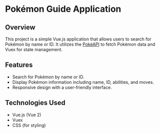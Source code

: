 # Pokémon Guide Application

## Overview

This project is a simple Vue.js application that allows users to search for Pokémon by name or ID. It utilizes the [PokéAPI](https://pokeapi.co/) to fetch Pokémon data and Vuex for state management.

## Features

- Search for Pokémon by name or ID.
- Display Pokémon information including name, ID, abilities, and moves.
- Responsive design with a user-friendly interface.

## Technologies Used

- Vue.js (Vue 2)
- Vuex
- CSS (for styling)